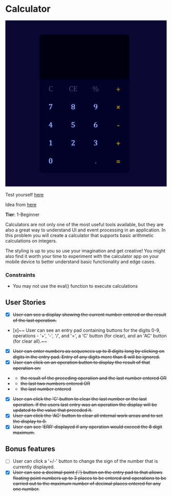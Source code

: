# Calculator

![calculator-gif](./assets/Calculator.gif)

Test yourself [here](https://wesley-wsl.github.io/Calculator/)

Idea from [here](https://github.com/florinpop17/app-ideas)

**Tier**: 1-Beginner

Calculators are not only one of the most useful tools available, but they are also a great way to understand UI and event processing in an application. In this problem you will create a calculator that supports basic arithmetic calculations on integers.

The styling is up to you so use your imagination and get creative! You might also find it worth your time to experiment with the calculator app on your mobile device to better understand basic functionality and edge cases.

### Constraints
 - You may not use the eval() function to execute calculations

## User Stories

 - [x] ~~User can see a display showing the current number entered or the result of the last operation.~~
 - [x]~~ User can see an entry pad containing buttons for the digits 0-9, operations - '+', '-', '/', and '=', a 'C' button (for clear), and an 'AC' button (for clear all).~~
 - [x] ~~User can enter numbers as sequences up to 8 digits long by clicking on digits in the entry pad. Entry of any digits more than 8 will be ignored.~~
 - [x] ~~User can click on an operation button to display the result of that operation on:~~
 - - ~~the result of the preceding operation and the last number entered OR~~
 - - ~~the last two numbers entered OR~~
 - - ~~the last number entered~~
 - [x] ~~User can click the 'C' button to clear the last number or the last operation. If the users last entry was an operation the display will be updated to the value that preceded it.~~
 - [x] ~~User can click the 'AC' button to clear all internal work areas and to set the display to 0.~~
 - [x] ~~User can see 'ERR' displayed if any operation would exceed the 8 digit maximum.~~

 ## Bonus features

 - [ ] User can click a '+/-' button to change the sign of the number that is currently displayed.
 - [x] ~~User can see a decimal point ('.') button on the entry pad to that allows floating point numbers up to 3 places to be entered and operations to be carried out to the maximum number of decimal places entered for any one number.~~
